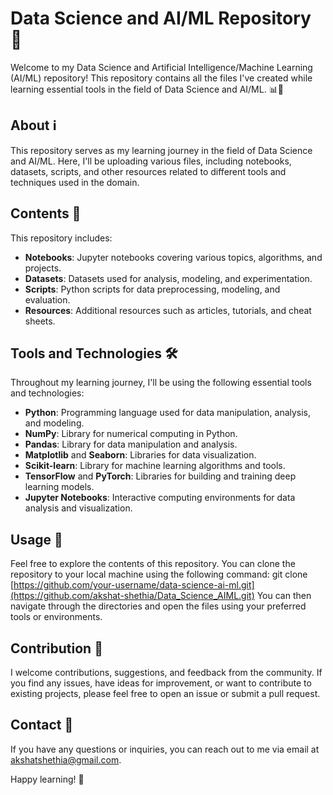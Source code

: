 # Data Science and AI/ML Repository 🚀

Welcome to my Data Science and Artificial Intelligence/Machine Learning (AI/ML) repository! This repository contains all the files I've created while learning essential tools in the field of Data Science and AI/ML. 📊🤖

## About ℹ️

This repository serves as my learning journey in the field of Data Science and AI/ML. Here, I'll be uploading various files, including notebooks, datasets, scripts, and other resources related to different tools and techniques used in the domain.

## Contents 📁

This repository includes:

- **Notebooks**: Jupyter notebooks covering various topics, algorithms, and projects.
- **Datasets**: Datasets used for analysis, modeling, and experimentation.
- **Scripts**: Python scripts for data preprocessing, modeling, and evaluation.
- **Resources**: Additional resources such as articles, tutorials, and cheat sheets.

## Tools and Technologies 🛠️

Throughout my learning journey, I'll be using the following essential tools and technologies:

- **Python**: Programming language used for data manipulation, analysis, and modeling.
- **NumPy**: Library for numerical computing in Python.
- **Pandas**: Library for data manipulation and analysis.
- **Matplotlib** and **Seaborn**: Libraries for data visualization.
- **Scikit-learn**: Library for machine learning algorithms and tools.
- **TensorFlow** and **PyTorch**: Libraries for building and training deep learning models.
- **Jupyter Notebooks**: Interactive computing environments for data analysis and visualization.

## Usage 📝

Feel free to explore the contents of this repository. You can clone the repository to your local machine using the following command:
git clone [https://github.com/your-username/data-science-ai-ml.git](https://github.com/akshat-shethia/Data_Science_AIML.git) You can then navigate through the directories and open the files using your preferred tools or environments.

## Contribution 🤝

I welcome contributions, suggestions, and feedback from the community. If you find any issues, have ideas for improvement, or want to contribute to existing projects, please feel free to open an issue or submit a pull request.

## Contact 📧

If you have any questions or inquiries, you can reach out to me via email at [akshatshethia@gmail.com](mailto:akshatshethia@gmail.com).

Happy learning! 🎉
